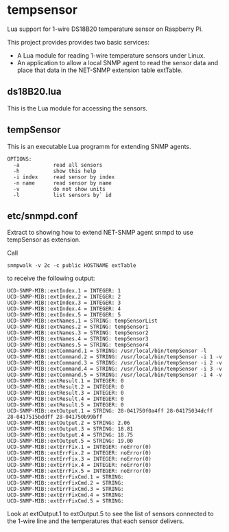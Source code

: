 # tempsensor
Lua support for 1-wire DS18B20 temperature sensor on Raspberry Pi.

This project provides provides two basic services:

* A Lua module for reading 1-wire temperature sensors under Linux.
* An application to allow a local SNMP agent to read the sensor data and place that data in the NET-SNMP extension table extTable.

## ds18B20.lua
This is the Lua module for accessing the sensors.



## tempSensor
This is an executable Lua programm for extending SNMP agents.

```usage: tempSensor OPTIONS
OPTIONS:
  -a           read all sensors
  -h           show this help
  -i index     read sensor by index
  -n name      read sensor by name
  -v           do not show units
  -l           list sensors by` id
```

## etc/snmpd.conf
Extract to showing how to extend NET-SNMP agent snmpd to use tempSensor as extension.

Call

```
snmpwalk -v 2c -c public HOSTNAME extTable
```
to receive the following output:

```
UCD-SNMP-MIB::extIndex.1 = INTEGER: 1
UCD-SNMP-MIB::extIndex.2 = INTEGER: 2
UCD-SNMP-MIB::extIndex.3 = INTEGER: 3
UCD-SNMP-MIB::extIndex.4 = INTEGER: 4
UCD-SNMP-MIB::extIndex.5 = INTEGER: 5
UCD-SNMP-MIB::extNames.1 = STRING: tempSensorList
UCD-SNMP-MIB::extNames.2 = STRING: tempSensor1
UCD-SNMP-MIB::extNames.3 = STRING: tempSensor2
UCD-SNMP-MIB::extNames.4 = STRING: tempSensor3
UCD-SNMP-MIB::extNames.5 = STRING: tempSensor4
UCD-SNMP-MIB::extCommand.1 = STRING: /usr/local/bin/tempSensor -l
UCD-SNMP-MIB::extCommand.2 = STRING: /usr/local/bin/tempSensor -i 1 -v
UCD-SNMP-MIB::extCommand.3 = STRING: /usr/local/bin/tempSensor -i 2 -v
UCD-SNMP-MIB::extCommand.4 = STRING: /usr/local/bin/tempSensor -i 3 -v
UCD-SNMP-MIB::extCommand.5 = STRING: /usr/local/bin/tempSensor -i 4 -v
UCD-SNMP-MIB::extResult.1 = INTEGER: 0
UCD-SNMP-MIB::extResult.2 = INTEGER: 0
UCD-SNMP-MIB::extResult.3 = INTEGER: 0
UCD-SNMP-MIB::extResult.4 = INTEGER: 0
UCD-SNMP-MIB::extResult.5 = INTEGER: 0
UCD-SNMP-MIB::extOutput.1 = STRING: 28-041750f0a4ff 28-04175034dcff 28-0417515bddff 28-041750b99bff
UCD-SNMP-MIB::extOutput.2 = STRING: 2.06
UCD-SNMP-MIB::extOutput.3 = STRING: 18.81
UCD-SNMP-MIB::extOutput.4 = STRING: 18.75
UCD-SNMP-MIB::extOutput.5 = STRING: 19.00
UCD-SNMP-MIB::extErrFix.1 = INTEGER: noError(0)
UCD-SNMP-MIB::extErrFix.2 = INTEGER: noError(0)
UCD-SNMP-MIB::extErrFix.3 = INTEGER: noError(0)
UCD-SNMP-MIB::extErrFix.4 = INTEGER: noError(0)
UCD-SNMP-MIB::extErrFix.5 = INTEGER: noError(0)
UCD-SNMP-MIB::extErrFixCmd.1 = STRING:
UCD-SNMP-MIB::extErrFixCmd.2 = STRING:
UCD-SNMP-MIB::extErrFixCmd.3 = STRING:
UCD-SNMP-MIB::extErrFixCmd.4 = STRING:
UCD-SNMP-MIB::extErrFixCmd.5 = STRING:
```
Look at extOutput.1 to extOutput.5 to see the list of sensors connected to the 1-wire line and the temperatures that each sensor delivers.